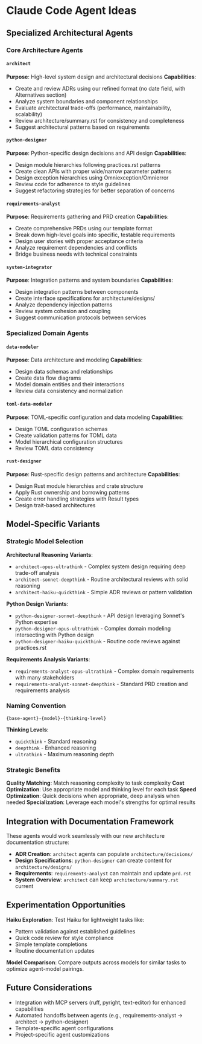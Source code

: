 # Claude Code Agent Ideas

## Specialized Architectural Agents

### Core Architecture Agents

#### `architect`
**Purpose**: High-level system design and architectural decisions
**Capabilities**:
- Create and review ADRs using our refined format (no date field, with Alternatives section)
- Analyze system boundaries and component relationships
- Evaluate architectural trade-offs (performance, maintainability, scalability)
- Review architecture/summary.rst for consistency and completeness
- Suggest architectural patterns based on requirements

#### `python-designer`
**Purpose**: Python-specific design decisions and API design
**Capabilities**:
- Design module hierarchies following practices.rst patterns
- Create clean APIs with proper wide/narrow parameter patterns
- Design exception hierarchies using Omniexception/Omnierror
- Review code for adherence to style guidelines
- Suggest refactoring strategies for better separation of concerns

#### `requirements-analyst`
**Purpose**: Requirements gathering and PRD creation
**Capabilities**:
- Create comprehensive PRDs using our template format
- Break down high-level goals into specific, testable requirements
- Design user stories with proper acceptance criteria
- Analyze requirement dependencies and conflicts
- Bridge business needs with technical constraints

#### `system-integrator`
**Purpose**: Integration patterns and system boundaries
**Capabilities**:
- Design integration patterns between components
- Create interface specifications for architecture/designs/
- Analyze dependency injection patterns
- Review system cohesion and coupling
- Suggest communication protocols between services

### Specialized Domain Agents

#### `data-modeler`
**Purpose**: Data architecture and modeling
**Capabilities**:
- Design data schemas and relationships
- Create data flow diagrams
- Model domain entities and their interactions
- Review data consistency and normalization

#### `toml-data-modeler`
**Purpose**: TOML-specific configuration and data modeling
**Capabilities**:
- Design TOML configuration schemas
- Create validation patterns for TOML data
- Model hierarchical configuration structures
- Review TOML data consistency

#### `rust-designer`
**Purpose**: Rust-specific design patterns and architecture
**Capabilities**:
- Design Rust module hierarchies and crate structure
- Apply Rust ownership and borrowing patterns
- Create error handling strategies with Result types
- Design trait-based architectures

## Model-Specific Variants

### Strategic Model Selection

**Architectural Reasoning Variants**:
- `architect-opus-ultrathink` - Complex system design requiring deep trade-off analysis
- `architect-sonnet-deepthink` - Routine architectural reviews with solid reasoning
- `architect-haiku-quickthink` - Simple ADR reviews or pattern validation

**Python Design Variants**:
- `python-designer-sonnet-deepthink` - API design leveraging Sonnet's Python expertise
- `python-designer-opus-ultrathink` - Complex domain modeling intersecting with Python design
- `python-designer-haiku-quickthink` - Routine code reviews against practices.rst

**Requirements Analysis Variants**:
- `requirements-analyst-opus-ultrathink` - Complex domain requirements with many stakeholders
- `requirements-analyst-sonnet-deepthink` - Standard PRD creation and requirements analysis

### Naming Convention

`{base-agent}-{model}-{thinking-level}`

**Thinking Levels**:
- `quickthink` - Standard reasoning
- `deepthink` - Enhanced reasoning
- `ultrathink` - Maximum reasoning depth

### Strategic Benefits

**Quality Matching**: Match reasoning complexity to task complexity
**Cost Optimization**: Use appropriate model and thinking level for each task
**Speed Optimization**: Quick decisions when appropriate, deep analysis when needed
**Specialization**: Leverage each model's strengths for optimal results

## Integration with Documentation Framework

These agents would work seamlessly with our new architecture documentation structure:

- **ADR Creation**: `architect` agents can populate `architecture/decisions/` 
- **Design Specifications**: `python-designer` can create content for `architecture/designs/`
- **Requirements**: `requirements-analyst` can maintain and update `prd.rst`
- **System Overview**: `architect` can keep `architecture/summary.rst` current

## Experimentation Opportunities

**Haiku Exploration**: Test Haiku for lightweight tasks like:
- Pattern validation against established guidelines
- Quick code review for style compliance
- Simple template completions
- Routine documentation updates

**Model Comparison**: Compare outputs across models for similar tasks to optimize agent-model pairings.

## Future Considerations

- Integration with MCP servers (ruff, pyright, text-editor) for enhanced capabilities
- Automated handoffs between agents (e.g., requirements-analyst → architect → python-designer)
- Template-specific agent configurations
- Project-specific agent customizations